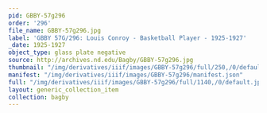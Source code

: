 ```yaml
---
pid: GBBY-57g296
order: '296'
file_name: GBBY-57g296.jpg
label: 'GBBY 57G/296: Louis Conroy - Basketball Player - 1925-1927'
_date: 1925-1927
object_type: glass plate negative
source: http://archives.nd.edu/Bagby/GBBY-57g296.jpg
thumbnail: "/img/derivatives/iiif/images/GBBY-57g296/full/250,/0/default.jpg"
manifest: "/img/derivatives/iiif/images/GBBY-57g296/manifest.json"
full: "/img/derivatives/iiif/images/GBBY-57g296/full/1140,/0/default.jpg"
layout: generic_collection_item
collection: bagby
---
```

